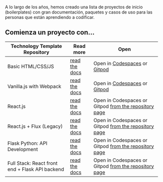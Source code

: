 A lo largo de los años, hemos creado una lista de proyectos de inicio (boilerplates) con gran documentación, paquetes y casos de uso para las personas que están aprendiendo a codificar.

## Comienza un proyecto con...

| Technology Template Repository | Read more | Open |
| ---------- | --------- | ------- |
| Basic HTML/CSS/JS | [read the docs](https://4geeks.com/es/docs/start/iniciar-proyecto-html-y-css) | Open in [Codespaces](https://github.com/codespaces/new/?repo=4GeeksAcademy/html-hello) or [Gitpod](https://gitpod.io#https://github.com/4GeeksAcademy/html-hello.git) |
| Vanilla.js with Webpack | [read the docs](https://4geeks.com/es/docs/start/inicia-un-proyecto-con-javascript-vanilla) | Open in [Codespaces](https://github.com/codespaces/new/?repo=4GeeksAcademy/vanillajs-hello) or [Gitpod](https://gitpod.io#https://github.com/4GeeksAcademy/vanillajs-hello) |
| React.js | [read the docs](https://4geeks.com/es/docs/start/inicia-un-proyecto-con-reactjs) | Open in Codespaces or Gitpod [from the repository page](https://github.com/4GeeksAcademy/react-hello) |
| React.js + Flux (Legacy) | [read the docs](https://4geeks.com/es/docs/start/inicia-react-flux) | Open in Codespaces or Gitpod [from the repository page](https://github.com/4GeeksAcademy/react-hello-webapp) |
| Flask Python: API Development | [read the docs](https://4geeks.com/es/docs/start/inicia-api-flask-python) | Open in Codespaces or Gitpod [from the repository page](https://github.com/4GeeksAcademy/flask-rest-hello) |
| Full Stack: React front end + Flask API backend | [read the docs](https://4geeks.com/es/docs/start/inicia-un-projecto-fullstack-con-react-y-flask) | Open in Codespaces or Gitpod [from the repository page](https://github.com/4GeeksAcademy/react-flask-hello) |
